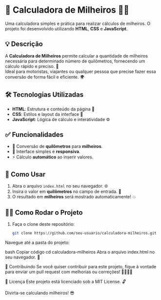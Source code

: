 # 🧮 **Calculadora de Milheiros** 🚗💨

Uma calculadora simples e prática para realizar cálculos de milheiros. O projeto foi desenvolvido utilizando **HTML**, **CSS** e **JavaScript**.

## 💡 **Descrição**

A **Calculadora de Milheiros** permite calcular a quantidade de milheiros necessária para determinado número de quilômetros, fornecendo um cálculo rápido e preciso. 🚀  
Ideal para motoristas, viajantes ou qualquer pessoa que precise fazer essa conversão de forma fácil e eficiente. 🌍

## 🛠️ **Tecnologias Utilizadas**

- **HTML**: Estrutura e conteúdo da página 📄
- **CSS**: Estilos e layout da interface 🎨
- **JavaScript**: Lógica de cálculo e interatividade ⚙️

## ✅ **Funcionalidades**

- 🚗 Conversão de **quilômetros** para **milheiros**.
- 📱 Interface simples e **responsiva**.
- ⚡ Cálculo **automático** ao inserir valores.

## 🚀 **Como Usar**

1. Abra o arquivo `index.html` no seu navegador. 🌐
2. Insira o valor em **quilômetros** no campo de entrada. 🔢
3. O resultado em **milheiros** será mostrado automaticamente! 💥

## 🏃‍♂️ **Como Rodar o Projeto**

1. Faça o clone deste repositório:
   
   ```bash
   git clone https://github.com/seu-usuario/calculadora-milheiros.git
Navegue até a pasta do projeto:

bash
Copiar código
cd calculadora-milheiros
Abra o arquivo index.html no seu navegador. 🚀

💬 Contribuindo
Se você quiser contribuir para este projeto, fique à vontade para enviar um pull request com melhorias ou correções! 👨‍💻👩‍💻

📝 Licença
Este projeto está licenciado sob a MIT License. 🔓

Divirta-se calculando milheiros! 😎
